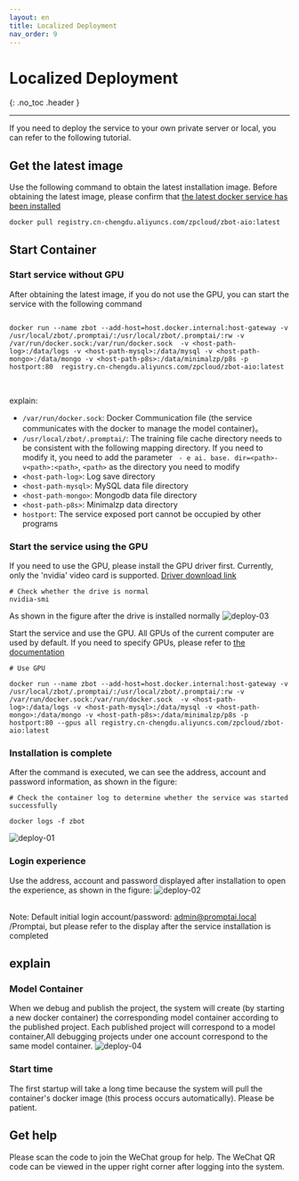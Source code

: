 ```yaml
---
layout: en
title: Localized Deployment
nav_order: 9
---
```


# Localized Deployment
{: .no_toc .header }

----
If you need to deploy the service to your own private server or local, you can refer to the following tutorial.
 
## Get the latest image

Use the following command to obtain the latest installation image. Before obtaining the latest image, please confirm that [the latest docker service has been installed](https://docs.docker.com/get-docker/)

```shell
docker pull registry.cn-chengdu.aliyuncs.com/zpcloud/zbot-aio:latest
```
## Start Container

### Start service without GPU
After obtaining the latest image, if you do not use the GPU, you can start the service with the following command
```shell

docker run --name zbot --add-host=host.docker.internal:host-gateway -v /usr/local/zbot/.promptai/:/usr/local/zbot/.promptai/:rw -v /var/run/docker.sock:/var/run/docker.sock  -v <host-path-log>:/data/logs -v <host-path-mysql>:/data/mysql -v <host-path-mongo>:/data/mongo -v <host-path-p8s>:/data/minimalzp/p8s -p hostport:80  registry.cn-chengdu.aliyuncs.com/zpcloud/zbot-aio:latest


```
<br/>explain:
- `/var/run/docker.sock`: Docker Communication file (the service communicates with the docker to manage the model container)。
- `/usr/local/zbot/.promptai/`: The training file cache directory needs to be consistent with the following mapping directory. If you need to modify it, you need to add the parameter ` - e ai. base. dir=<path>- v<path>:<path>`, `<path>` as the directory you need to modify
- `<host-path-log>`: Log save directory
- `<host-path-mysql>`: MySQL data file directory
- `<host-path-mongo>`: Mongodb data file directory
- `<host-path-p8s>`: Minimalzp data directory
- `hostport`: The service exposed port cannot be occupied by other programs

### Start the service using the GPU
If you need to use the GPU, please install the GPU driver first. Currently, only the 'nvidia' video card is supported. [Driver download link](https://nvidia.github.io/nvidia-container-runtime/)

```shell
# Check whether the drive is normal
nvidia-smi
```
As shown in the figure after the drive is installed normally
![deploy-03](/assets/images/private_deploy/deploy-03.png)

Start the service and use the GPU. All GPUs of the current computer are used by default. If you need to specify GPUs, please refer to [the documentation](https://docs.docker.com/engine/reference/commandline/run/#access-an-nvidia-gpu)
```shell
# Use GPU

docker run --name zbot --add-host=host.docker.internal:host-gateway -v /usr/local/zbot/.promptai/:/usr/local/zbot/.promptai/:rw -v /var/run/docker.sock:/var/run/docker.sock  -v <host-path-log>:/data/logs -v <host-path-mysql>:/data/mysql -v <host-path-mongo>:/data/mongo -v <host-path-p8s>:/data/minimalzp/p8s -p hostport:80 --gpus all registry.cn-chengdu.aliyuncs.com/zpcloud/zbot-aio:latest

```

### Installation is complete
After the command is executed, we can see the address, account and password information, as shown in the figure:

```shell
# Check the container log to determine whether the service was started successfully

docker logs -f zbot
```

  ![deploy-01](/assets/images/private_deploy/deploy-01.png)

### Login experience
Use the address, account and password displayed after installation to open the experience, as shown in the figure:
  ![deploy-02](/assets/images/private_deploy/deploy-02.png)

<br/>Note: Default initial login account/password: admin@promptai.local /Promptai, but please refer to the display after the service installation is completed

## explain

### Model Container
When we debug and publish the project, the system will create (by starting a new docker container) the corresponding model container according to the published project. Each published project will correspond to a model container,All debugging projects under one account correspond to the same model container.
![deploy-04](/assets/images/private_deploy/deploy-04.png)

### Start time
The first startup will take a long time because the system will pull the container's docker image (this process occurs automatically). Please be patient.

## Get help
Please scan the code to join the WeChat group for help. The WeChat QR code can be viewed in the upper right corner after logging into the system.